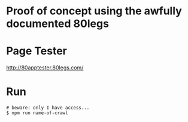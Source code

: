 # Proof of concept using the awfully documented 80legs

# Page Tester
http://80apptester.80legs.com/

# Run

```
# beware: only I have access...
$ npm run name-of-crawl
```
